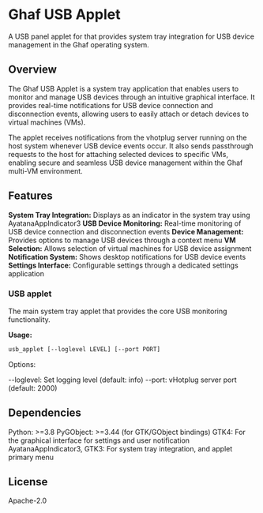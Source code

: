 # Ghaf USB Applet

A USB panel applet for that provides system tray integration for USB device management in the Ghaf operating system.

## Overview

The Ghaf USB Applet is a system tray application that enables users to monitor and manage USB devices through an intuitive graphical interface. It provides real-time notifications for USB device connection and disconnection events, allowing users to easily attach or detach devices to virtual machines (VMs).

The applet receives notifications from the vhotplug server running on the host system whenever USB device events occur. It also sends passthrough requests to the host for attaching selected devices to specific VMs, enabling secure and seamless USB device management within the Ghaf multi-VM environment.

## Features

**System Tray Integration:** Displays as an indicator in the system tray using AyatanaAppIndicator3
**USB Device Monitoring:** Real-time monitoring of USB device connection and disconnection events
**Device Management:** Provides options to manage USB devices through a context menu
**VM Selection:** Allows selection of virtual machines for USB device assignment
**Notification System:** Shows desktop notifications for USB device events
**Settings Interface:** Configurable settings through a dedicated settings application

### USB applet

The main system tray applet that provides the core USB monitoring functionality. 

**Usage:**

```bash
usb_applet [--loglevel LEVEL] [--port PORT]
```

Options:

--loglevel: Set logging level (default: info)
--port: vHotplug server port (default: 2000)


## Dependencies
Python: >=3.8
PyGObject: >=3.44 (for GTK/GObject bindings)
GTK4: For the graphical interface for settings and user notification
AyatanaAppIndicator3, GTK3: For system tray integration, and applet primary  menu



## License

Apache-2.0

